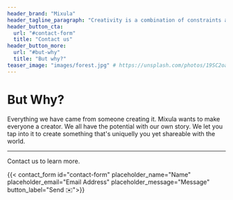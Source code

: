 ```yaml
---
header_brand: "Mixula"
header_tagline_paragraph: "Creativity is a combination of constraints and adjacent opportunities. Mixula helps you find that balance."
header_button_cta:
  url: "#contact-form"
  title: "Contact us"
header_button_more:
  url: "#but-why"
  title: "But why?"
teaser_image: "images/forest.jpg" # https://unsplash.com/photos/19SC2oaVZW0
---
```


# But Why?

Everything we have came from someone creating it. Mixula wants to make everyone a creator. We all have the potential with our own story. We let you tap into it to create something that's uniquelly you yet shareable with the world.

---

Contact us to learn more.

{{< contact_form id="contact-form" placeholder_name="Name" placeholder_email="Email Address" placeholder_message="Message" button_label="Send ✉️">}}
